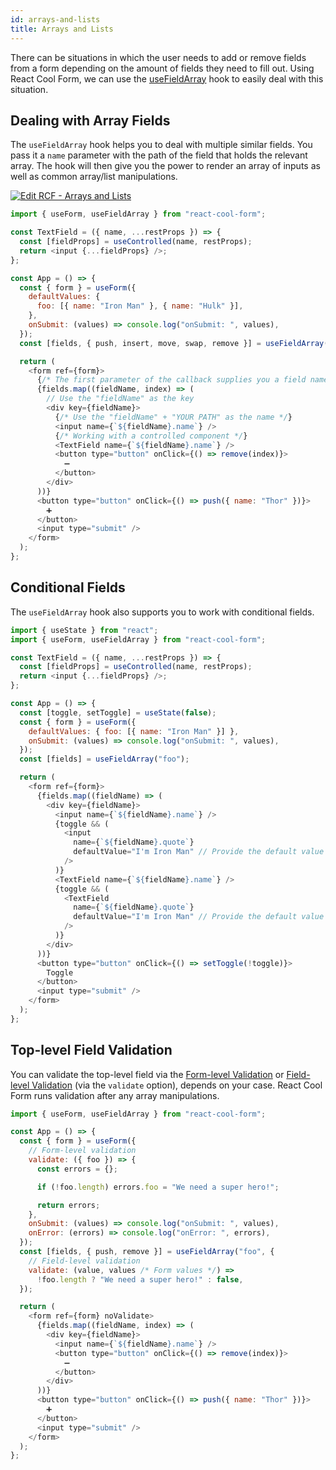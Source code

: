 ```yaml
---
id: arrays-and-lists
title: Arrays and Lists
---
```


There can be situations in which the user needs to add or remove fields from a form depending on the amount of fields they need to fill out. Using React Cool Form, we can use the [useFieldArray](../api-reference/use-field-array) hook to easily deal with this situation.

## Dealing with Array Fields

The `useFieldArray` hook helps you to deal with multiple similar fields. You pass it a `name` parameter with the path of the field that holds the relevant array. The hook will then give you the power to render an array of inputs as well as common array/list manipulations.

[![Edit RCF - Arrays and Lists](https://codesandbox.io/static/img/play-codesandbox.svg)](https://codesandbox.io/s/rcf-arrays-and-lists-crv9d?fontsize=14&hidenavigation=1&theme=dark)

```js
import { useForm, useFieldArray } from "react-cool-form";

const TextField = ({ name, ...restProps }) => {
  const [fieldProps] = useControlled(name, restProps);
  return <input {...fieldProps} />;
};

const App = () => {
  const { form } = useForm({
    defaultValues: {
      foo: [{ name: "Iron Man" }, { name: "Hulk" }],
    },
    onSubmit: (values) => console.log("onSubmit: ", values),
  });
  const [fields, { push, insert, move, swap, remove }] = useFieldArray("foo");

  return (
    <form ref={form}>
      {/* The first parameter of the callback supplies you a field name (e.g. foo[0], foo[1]) */}
      {fields.map((fieldName, index) => (
        // Use the "fieldName" as the key
        <div key={fieldName}>
          {/* Use the "fieldName" + "YOUR PATH" as the name */}
          <input name={`${fieldName}.name`} />
          {/* Working with a controlled component */}
          <TextField name={`${fieldName}.name`} />
          <button type="button" onClick={() => remove(index)}>
            ➖
          </button>
        </div>
      ))}
      <button type="button" onClick={() => push({ name: "Thor" })}>
        ➕
      </button>
      <input type="submit" />
    </form>
  );
};
```

## Conditional Fields

The `useFieldArray` hook also supports you to work with conditional fields.

```js
import { useState } from "react";
import { useForm, useFieldArray } from "react-cool-form";

const TextField = ({ name, ...restProps }) => {
  const [fieldProps] = useControlled(name, restProps);
  return <input {...fieldProps} />;
};

const App = () => {
  const [toggle, setToggle] = useState(false);
  const { form } = useForm({
    defaultValues: { foo: [{ name: "Iron Man" }] },
    onSubmit: (values) => console.log("onSubmit: ", values),
  });
  const [fields] = useFieldArray("foo");

  return (
    <form ref={form}>
      {fields.map((fieldName) => (
        <div key={fieldName}>
          <input name={`${fieldName}.name`} />
          {toggle && (
            <input
              name={`${fieldName}.quote`}
              defaultValue="I'm Iron Man" // Provide the default value
            />
          )}
          <TextField name={`${fieldName}.name`} />
          {toggle && (
            <TextField
              name={`${fieldName}.quote`}
              defaultValue="I'm Iron Man" // Provide the default value
            />
          )}
        </div>
      ))}
      <button type="button" onClick={() => setToggle(!toggle)}>
        Toggle
      </button>
      <input type="submit" />
    </form>
  );
};
```

## Top-level Field Validation

You can validate the top-level field via the [Form-level Validation](./validation-guide#form-level-validation) or [Field-level Validation](./validation-guide#field-level-validation) (via the `validate` option), depends on your case. React Cool Form runs validation after any array manipulations.

```js {6-12,18-19}
import { useForm, useFieldArray } from "react-cool-form";

const App = () => {
  const { form } = useForm({
    // Form-level validation
    validate: ({ foo }) => {
      const errors = {};

      if (!foo.length) errors.foo = "We need a super hero!";

      return errors;
    },
    onSubmit: (values) => console.log("onSubmit: ", values),
    onError: (errors) => console.log("onError: ", errors),
  });
  const [fields, { push, remove }] = useFieldArray("foo", {
    // Field-level validation
    validate: (value, values /* Form values */) =>
      !foo.length ? "We need a super hero!" : false,
  });

  return (
    <form ref={form} noValidate>
      {fields.map((fieldName, index) => (
        <div key={fieldName}>
          <input name={`${fieldName}.name`} />
          <button type="button" onClick={() => remove(index)}>
            ➖
          </button>
        </div>
      ))}
      <button type="button" onClick={() => push({ name: "Thor" })}>
        ➕
      </button>
      <input type="submit" />
    </form>
  );
};
```
